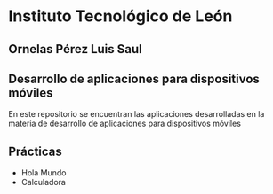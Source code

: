 # Instituto Tecnológico de León
## Ornelas Pérez Luis Saul
## Desarrollo de aplicaciones para dispositivos móviles

En este repositorio se encuentran las aplicaciones desarrolladas en la materia de desarrollo de aplicaciones para dispositivos móviles


## Prácticas

* Hola Mundo
* Calculadora